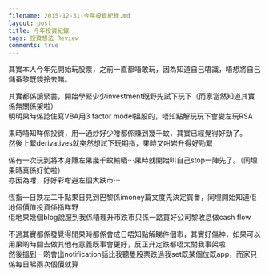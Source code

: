 ```yaml
---
filename: 2015-12-31-今年投資紀錄.md
layout: post
title: 今年投資紀錄
tags: 投資想法 Review
comments: true
---
```


其實本人今年先開始玩股票，之前一直都唔敢玩，因為知道自己唔識，唔想將自己儲番黎既錢拎去賭。  

其實都係讀緊書，開始學緊少少investment既野先試下玩下（而家當然知道其實係無關係架啦）  
明明果時係諗住寫VBA用3 factor model搵股的，唔知點解玩玩下會變左玩RSA  

果時唔知咩係投資，用一通炒好少咁都係賺到幾千蚊，其實已經覺得好勁了。  
然後上緊derivatives就突然想試下玩期指，果時又咁岩升得好勁緊  

係有一次玩到將本身賺左果幾千蚊輸晒⋯果時就開始叫自己stop一陣先了。（同埋果時真係好忙啦）  
亦因為咁，好好彩咁避左個大跌市⋯  

恆指一日跌左二千點果日見到巴黎係imoney篇文度先決定買番，同埋開始知道佢地個價值投資係指咩野  
佢地果幾個blog說服到我係唔理升市跌市只係一路買好公司黎收息做cash flow  

不過其實都係發覺得閒果時都係會成日唔知點解睇件個市，其實好傷神，如果可以用果啲時間去做其他有意義既事會更好，反正升定跌都唔太關我事架啦  
然後搵到一啲會出notification話比我聽隻股票跌過我set既某個位既app，而家只係每日睇兩次個價就算